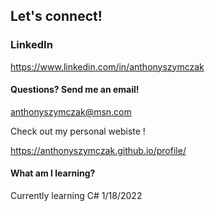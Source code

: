 ## Let's connect!

### LinkedIn
https://www.linkedin.com/in/anthonyszymczak
#### Questions? Send me an email!
anthonyszymczak@msn.com

Check out my personal webiste !

https://anthonyszymczak.github.io/profile/


#### What am I learning?
Currently learning C# 1/18/2022
